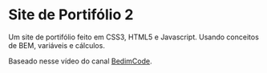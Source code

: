 # Site de Portifólio 2

Um site de portifólio feito em CSS3, HTML5 e Javascript. Usando conceitos de BEM, variáveis e cálculos.

Baseado nesse vídeo do canal [BedimCode](https://www.youtube.com/watch?v=AKNvTxWOdKw&ab_channel=Bedimcode).

